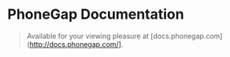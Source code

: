 # PhoneGap Documentation

> Available for your viewing pleasure at [docs.phonegap.com](http://docs.phonegap.com/].

